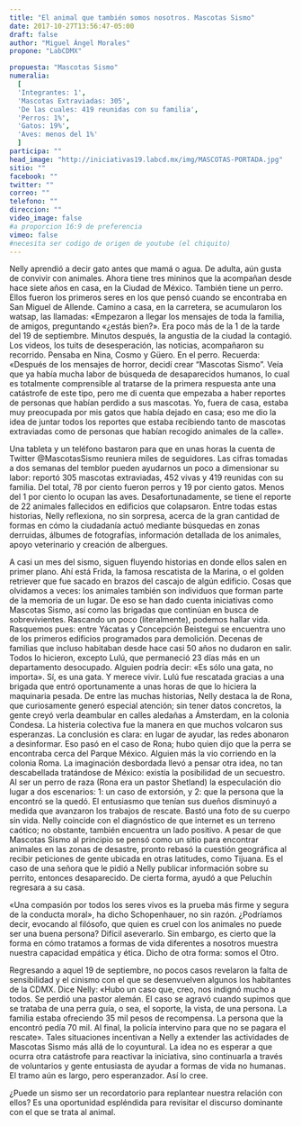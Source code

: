 ```yaml
---
title: "El animal que también somos nosotros. Mascotas Sismo"
date: 2017-10-27T13:56:47-05:00
draft: false
author: "Miguel Ángel Morales"
propone: "LabCDMX"

propuesta: "Mascotas Sismo"
numeralia:
  [
  'Integrantes: 1',
  'Mascotas Extraviadas: 305',
  'De las cuales: 419 reunidas con su familia',
  'Perros: 1%',
  'Gatos: 19%',
  'Aves: menos del 1%'
  ]
participa: ""
head_image: "http://iniciativas19.labcd.mx/img/MASCOTAS-PORTADA.jpg"
sitio: ""
facebook: ""
twitter: ""
correo: ""
telefono: ""
direccion: ""
video_image: false  
#a proporcion 16:9 de preferencia
vimeo: false  
#necesita ser codigo de origen de youtube (el chiquito)
---
```

Nelly aprendió a decir gato antes que mamá o agua. De adulta, aún gusta de convivir con animales. Ahora tiene tres mininos que la acompañan desde hace siete años en casa, en la Ciudad de México. También tiene un perro. Ellos fueron los primeros seres en los que pensó cuando se encontraba en San Miguel de Allende. Camino a casa, en la carretera, se acumularon los watsap, las llamadas: «Empezaron a llegar los mensajes de toda la familia, de amigos, preguntando «¿estás bien?». Era poco más de la 1 de la tarde del 19 de septiembre. Minutos después, la angustia de la ciudad la contagió. Los videos, los tuits de desesperación, las noticias, acompañaron su recorrido. Pensaba en Nina, Cosmo y Güero. En el perro. Recuerda: «Después de los mensajes de horror, decidí crear “Mascotas Sismo”. Veía que ya había mucha labor de búsqueda de desaparecidos humanos, lo cual es totalmente comprensible al tratarse de la primera respuesta ante una catástrofe de este tipo, pero me di cuenta que empezaba a haber reportes de personas que habían perdido a sus mascotas. Yo, fuera de casa, estaba muy preocupada por mis gatos que había dejado en casa; eso me dio la idea de juntar todos los reportes que estaba recibiendo tanto de mascotas extraviadas como de personas que habían recogido animales de la calle».

Una tableta y un teléfono bastaron para que en unas horas la cuenta de Twitter @MascotasSismo reuniera miles de seguidores. Las cifras tomadas a dos semanas del temblor pueden ayudarnos un poco a dimensionar su labor: reportó 305 mascotas extraviadas, 452 vivas y 419 reunidas con su familia. Del total, 78 por ciento fueron perros y 19 por ciento gatos. Menos del 1 por ciento lo ocupan las aves. Desafortunadamente, se tiene el reporte de 22 animales fallecidos  en edificios que colapsaron. Entre todas estas historias, Nelly reflexiona, no sin sorpresa, acerca de la gran cantidad de formas en cómo la ciudadanía actuó mediante búsquedas en zonas derruidas, álbumes de fotografías, información detallada de los animales, apoyo veterinario y creación de albergues.

A casi un mes del sismo, siguen fluyendo historias en donde ellos salen en primer plano. Ahí está Frida, la famosa rescatista de la Marina, o el golden retriever que fue sacado en brazos del cascajo de algún edificio. Cosas que olvidamos a veces: los animales también son individuos que forman parte de la memoria de un lugar. De eso se han dado cuenta iniciativas como Mascotas Sismo, así como las brigadas que continúan en busca de sobrevivientes. Rascando un poco (literalmente), podemos hallar vida. Rasquemos pues: entre Yácatas y Concepción Beistegui se encuentra uno de los primeros edificios programados para demolición. Decenas de familias que incluso habitaban desde hace casi 50 años no dudaron en salir. Todos lo hicieron, excepto Lulú, que permaneció 23 días más en un departamento desocupado. Alguien podría decir: «Es sólo una gata, no importa». Sí, es una gata. Y merece vivir. Lulú fue rescatada gracias a una brigada que entró oportunamente a unas horas de que lo hiciera la maquinaria pesada. De entre las muchas historias, Nelly destaca la de Rona, que curiosamente generó especial atención; sin tener datos concretos, la gente creyó verla deambular en calles aledañas a Ámsterdam, en la colonia Condesa. La histeria colectiva fue la manera en que muchos volcaron sus esperanzas. La conclusión es clara: en lugar de ayudar, las redes abonaron a desinformar. Eso pasó en el caso de Rona; hubo quien dijo que la perra se encontraba cerca del Parque México. Alguien más la vio corriendo en la colonia Roma. La imaginación desbordada llevó a pensar otra idea, no tan descabellada tratándose de México: existía la posibilidad de un secuestro. Al ser un perro de raza (Rona era un pastor Shetland) la especulación dio lugar a dos escenarios: 1: un caso de extorsión, y 2: que la persona que la encontró se la quedó. El entusiasmo que tenían sus dueños disminuyó a medida que avanzaron los trabajos de rescate. Bastó una foto de su cuerpo sin vida. Nelly coincide con el diagnóstico de que internet es un terreno caótico; no obstante, también encuentra un lado positivo. A pesar de que Mascotas Sismo al principio se pensó como un sitio para encontrar animales en las zonas de desastre, pronto rebasó la cuestión geográfica al recibir peticiones de gente ubicada en otras latitudes, como Tijuana. Es el caso de una señora que le pidió a Nelly publicar información sobre su perrito, entonces desaparecido. De cierta forma, ayudó a que Peluchín regresara a su casa.

«Una compasión por todos los seres vivos es la prueba más firme y segura de la conducta moral», ha dicho Schopenhauer, no sin razón. ¿Podríamos decir, evocando al filósofo,  que quien es cruel con los animales no puede ser una buena persona? Difícil aseverarlo. Sin embargo, es cierto que la forma en cómo tratamos a formas de vida diferentes a nosotros muestra nuestra capacidad empática y ética. Dicho de otra forma: somos el Otro.

Regresando a aquel 19 de septiembre, no pocos casos revelaron la falta de sensibilidad y el cinismo con el que se desenvuelven algunos los habitantes de la CDMX. Dice Nelly: «Hubo un caso que, creo, nos indignó mucho a todos. Se perdió una pastor alemán. El caso se agravó cuando supimos que se trataba de una perra guía, o sea, el soporte, la vista, de una persona. La familia estaba ofreciendo 35 mil pesos de recompensa. La persona que la encontró pedía 70 mil. Al final, la policía intervino para que no se pagara el rescate». Tales situaciones incentivan a Nelly a extender las actividades de Mascotas Sismo más allá de lo coyuntural. La idea no es esperar a que ocurra otra catástrofe para reactivar la iniciativa, sino continuarla a través de voluntarios y gente entusiasta de ayudar a formas de vida no humanas. El tramo aún es largo, pero esperanzador. Así lo cree.

¿Puede un sismo ser un recordatorio para replantear nuestra relación con ellos? Es una oportunidad espléndida para revisitar el discurso dominante con el que se trata al animal.
